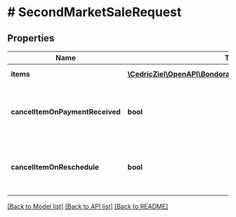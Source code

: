 # # SecondMarketSaleRequest

## Properties

Name | Type | Description | Notes
------------ | ------------- | ------------- | -------------
**items** | [**\CedricZiel\OpenAPI\BondoraPHP\Model\SecondMarketSell[]**](SecondMarketSell.md) | LoanParts to sell | [optional] 
**cancelItemOnPaymentReceived** | **bool** | Allows auto cancellation of loans on sale if they receive new repayments | [optional] 
**cancelItemOnReschedule** | **bool** | Allows auto cancellation of loans on sale if they are rescheduled | [optional] 

[[Back to Model list]](../../README.md#documentation-for-models) [[Back to API list]](../../README.md#documentation-for-api-endpoints) [[Back to README]](../../README.md)


